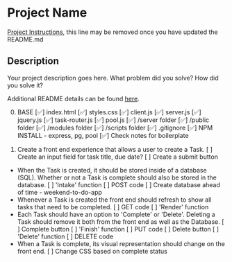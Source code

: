 # Project Name

[Project Instructions](./INSTRUCTIONS.md), this line may be removed once you have updated the README.md

## Description

Your project description goes here. What problem did you solve? How did you solve it?

Additional README details can be found [here](https://github.com/PrimeAcademy/readme-template/blob/master/README.md).

0. BASE
    [✅] index.html
    [✅] styles.css
    [✅] client.js
    [✅] server.js
    [✅] jquery.js
    [✅] task-router.js
    [✅] pool.js
    [✅] /server folder
    [✅] /public folder
    [✅] /modules folder
    [✅] /scripts folder
    [✅] .gitignore
    [✅] NPM INSTALL - express, pg, pool 
    [✅] Check notes for boilerplate

1. Create a front end experience that allows a user to create a Task.
    [ ] Create an input field for task title, due date? 
    [ ] Create a submit button
* When the Task is created, it should be stored inside of a database (SQL).  Whether or not a Task is complete should also be stored in the database.
    [ ] 'Intake' function
    [ ] POST code
    [ ] Create database ahead of time - weekend-to-do-app
* Whenever a Task is created the front end should refresh to show all tasks that need to be completed.
    [ ] GET code
    [ ] 'Render' function
* Each Task should have an option to 'Complete' or 'Delete'. Deleting a Task should remove it both from the front end as well as the Database.
    [ ] Complete button
    [ ] 'Finish' function
    [ ] PUT code
    [ ] Delete button 
    [ ] 'Delete' function
    [ ] DELETE code
* When a Task is complete, its visual representation should change on the front end. 
    [ ] Change CSS based on complete status
